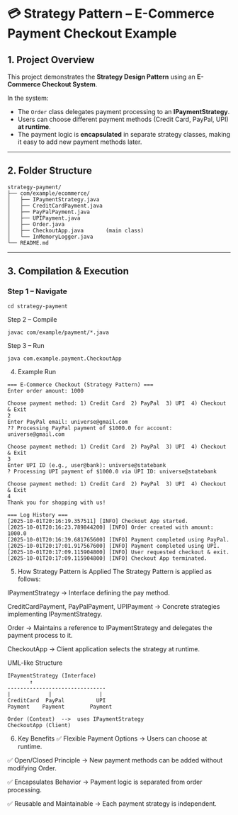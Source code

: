 # 💳 Strategy Pattern – E-Commerce Payment Checkout Example

## 1. Project Overview
This project demonstrates the **Strategy Design Pattern** using an **E-Commerce Checkout System**.  

In the system:
- The `Order` class delegates payment processing to an **IPaymentStrategy**.  
- Users can choose different payment methods (Credit Card, PayPal, UPI) **at runtime**.  
- The payment logic is **encapsulated** in separate strategy classes, making it easy to add new payment methods later.

---

## 2. Folder Structure
```
strategy-payment/
├── com/example/ecommerce/
│   ├── IPaymentStrategy.java
│   ├── CreditCardPayment.java
│   ├── PayPalPayment.java
│   ├── UPIPayment.java
│   ├── Order.java
│   ├── CheckoutApp.java       (main class)
│   └── InMemoryLogger.java    
└── README.md
```



---

## 3. Compilation & Execution

### Step 1 – Navigate
```
cd strategy-payment
```
Step 2 – Compile
```
javac com/example/payment/*.java
```
Step 3 – Run
```
java com.example.payment.CheckoutApp
```
4. Example Run
```
=== E-Commerce Checkout (Strategy Pattern) ===
Enter order amount: 1000

Choose payment method: 1) Credit Card  2) PayPal  3) UPI  4) Checkout & Exit
2
Enter PayPal email: universe@gmail.com
?? Processing PayPal payment of $1000.0 for account: universe@gmail.com

Choose payment method: 1) Credit Card  2) PayPal  3) UPI  4) Checkout & Exit
3
Enter UPI ID (e.g., user@bank): universe@statebank
? Processing UPI payment of $1000.0 via UPI ID: universe@statebank

Choose payment method: 1) Credit Card  2) PayPal  3) UPI  4) Checkout & Exit
4
Thank you for shopping with us!

=== Log History ===
[2025-10-01T20:16:19.357511] [INFO] Checkout App started.
[2025-10-01T20:16:23.789844200] [INFO] Order created with amount: 1000.0
[2025-10-01T20:16:39.681765600] [INFO] Payment completed using PayPal.
[2025-10-01T20:17:01.917567600] [INFO] Payment completed using UPI.  
[2025-10-01T20:17:09.115904800] [INFO] User requested checkout & exit.
[2025-10-01T20:17:09.115904800] [INFO] Checkout App terminated.
```
5. How Strategy Pattern is Applied
The Strategy Pattern is applied as follows:

IPaymentStrategy → Interface defining the pay method.

CreditCardPayment, PayPalPayment, UPIPayment → Concrete strategies implementing IPaymentStrategy.

Order → Maintains a reference to IPaymentStrategy and delegates the payment process to it.

CheckoutApp → Client application selects the strategy at runtime.

UML-like Structure
```
IPaymentStrategy (Interface)
       ↑
-------------------------------
|            |               |
CreditCard  PayPal          UPI
Payment    Payment        Payment

Order (Context)  -->  uses IPaymentStrategy
CheckoutApp (Client)
```
6. Key Benefits
✅ Flexible Payment Options → Users can choose at runtime.

✅ Open/Closed Principle → New payment methods can be added without modifying Order.

✅ Encapsulates Behavior → Payment logic is separated from order processing.

✅ Reusable and Maintainable → Each payment strategy is independent.